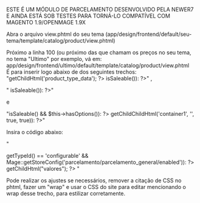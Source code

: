 ESTE É UM MÓDULO DE PARCELAMENTO DESENVOLVIDO PELA NEWER7 E AINDA ESTÁ SOB TESTES PARA TORNÁ-LO COMPATÍVEL COM MAGENTO 1.9/OPENMAGE 1.9X

Abra o arquivo view.phtml do seu tema (app/design/frontend/default/seu-tema/template/catalog/product/view.phtml)

Próximo a linha 100 (ou próximo das que chamam os preços no seu tema, no tema "Ultimo" por exemplo, vá em: 
app/design/frontend/ultimo/default/template/catalog/product/view.phtml  
É para inserir logo abaixo de dos seguintes trechos:
"<?php echo $this->getChildHtml('product_type_data'); ?>
						<?php if($_product->isSaleable()): ?>" , 

"<input type="hidden" name="related_product" id="related-products-field" value="" />
				</div>
				<?php if($_product->isSaleable()): ?>" 

e 

"<?php if ($_product->isSaleable() && $this->hasOptions()): ?>
			<?php if ($container1_html = $this->getChildChildHtml('container1', '', true, true)): ?>" 

Insira o código abaixo:

"<style type="text/css">
#parcelamento{clear:both;padding-top:8px;}
</style>

<?php if($_product->getTypeId() == 'configurable' && Mage::getStoreConfig('parcelamento/parcelamento_general/enabled')): ?>
<?php echo $this->getChildHtml("valores"); ?>
<?php endif; ?>" 

Pode realizar os ajustes se necessários, remover a citação de CSS no phtml, fazer um "wrap" e usar o CSS do site para editar
mencionando o wrap desse trecho, para estilizar corretamente. 
